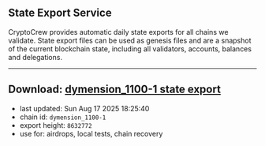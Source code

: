## State Export Service
CryptoCrew provides automatic daily state exports for all chains we validate. State export files can be used as genesis files and are a snapshot of the current blockchain state, including all validators, accounts, balances and delegations.

---
**Download: [dymension_1100-1 state export](https://dl-eu2.ccvalidators.com/SERVICE/dymension/dymension_1100-1_export_8632772.json)**
---

- last updated: Sun Aug 17 2025 18:25:40
- chain id: `dymension_1100-1`
- export height: `8632772`
- use for: airdrops, local tests, chain recovery
